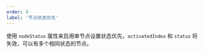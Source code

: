```yaml
---
order: 9
label: '节点状态优先'
---
```


使用 `nodeStatus` 属性来启用单节点设置状态优先，`activatedIndex` 和 `status` 将失效，可以有多个相同状态的节点。
